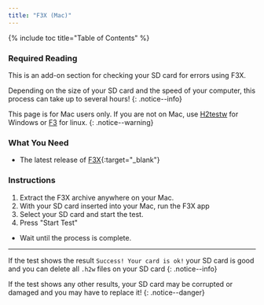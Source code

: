 ```yaml
---
title: "F3X (Mac)"
---
```


{% include toc title="Table of Contents" %}

### Required Reading

This is an add-on section for checking your SD card for errors using F3X.

Depending on the size of your SD card and the speed of your computer, this process can take up to several hours!
{: .notice--info}

This page is for Mac users only. If you are not on Mac, use [H2testw](h2testw-(windows)) for Windows or [F3](f3-(linux)) for linux.
{: .notice--warning}

### What You Need

* The latest release of [F3X](https://github.com/insidegui/F3X/releases/latest){:target="_blank"}

### Instructions

1. Extract the F3X archive anywhere on your Mac.
2. With your SD card inserted into your Mac, run the F3X app
3. Select your SD card and start the test.
4. Press "Start Test"
- Wait until the process is complete.

___

If the test shows the result `Success! Your card is ok!` your SD card is good and you can delete all `.h2w` files on your SD card
{: .notice--info}

If the test shows any other results, your SD card may be corrupted or damaged and you may have to replace it!
{: .notice--danger}